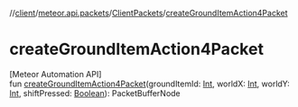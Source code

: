 //[client](../../../index.md)/[meteor.api.packets](../index.md)/[ClientPackets](index.md)/[createGroundItemAction4Packet](create-ground-item-action4-packet.md)

# createGroundItemAction4Packet

[Meteor Automation API]\
fun [createGroundItemAction4Packet](create-ground-item-action4-packet.md)(groundItemId: [Int](https://kotlinlang.org/api/latest/jvm/stdlib/kotlin/-int/index.html), worldX: [Int](https://kotlinlang.org/api/latest/jvm/stdlib/kotlin/-int/index.html), worldY: [Int](https://kotlinlang.org/api/latest/jvm/stdlib/kotlin/-int/index.html), shiftPressed: [Boolean](https://kotlinlang.org/api/latest/jvm/stdlib/kotlin/-boolean/index.html)): PacketBufferNode
